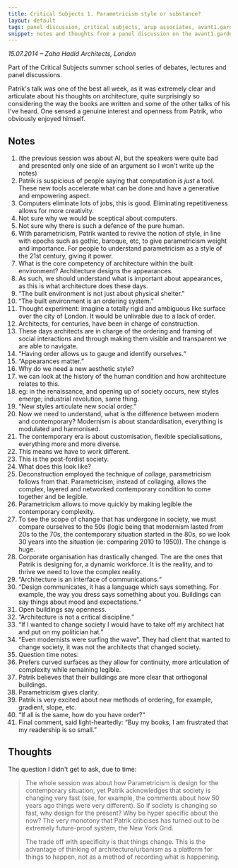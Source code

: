 ```yaml
---
title: Critical Subjects 1. Parametricism style or substance?
layout: default
tags: panel discussion, critical subjects, arup associates, avant1.garde
snippet: notes and thoughts from a panel discussion on the avant1.garde featuring Catherine Rossi, Kim Quazi, Joseph Young and Michael Daley
---
```


*15.07.2014 – Zaha Hadid Architects, London*

Part of the Critical Subjects summer school series of debates, lectures and
panel discussions.

Patrik's talk was one of the best all week, as it was extremely clear and
articulate about his thoughts on architecture, quite surprisingly so
considering the way the books are written and some of the other talks of his
I've heard. One sensed a genuine interest and openness from Patrik, who
obviously enjoyed himself. 

## Notes

1. (the previous session was about AI, but the speakers were quite bad and
   presented only one side of an argument so I won't write up the notes)
1. Patrik is suspicious of people saying that computation is _just_ a tool.
   These new tools accelerate what can be done and have a generative and
   empowering aspect.
1. Computers eliminate lots of jobs, this is good. Eliminating repetitiveness
   allows for more creativity.
1. Not sure why we would be sceptical about computers.
1. Not sure why there is such a defence of the pure human.
1. With parametricism, Patrik wanted to revive the notion of style, in line
   with epochs such as gothic, baroque, etc, to give parametricism weight and
   importance. For people to understand parametricism as a style of the 21st
   century, giving it power.
1. What is the core competency of architecture within the built environment?
   Architecture designs the appearances.
1. As such, we should understand what is important about appearances, as this
   is what architecture does these days.
1. “The built environment is not just about physical shelter.”
1. “The built environment is an ordering system.”
1. Thought experiment: imagine a totally rigid and ambiguous like surface over
   the city of London. It would be unlivable due to a lack of order.
1. Architects, for centuries, have been in charge of construction.
1. These days architects are in charge of the ordering and framing of social
   interactions and through making them visible and transparent we are able to
   navigate.
1. “Having order allows us to gauge and identify ourselves.“
1. “Appearances matter.”
1. Why do we need a new aesthetic style?
  1. we can look at the history of the human condition and how architecture
     relates to this.
  1. eg: in the renaissance, and opening up of society occurs, new styles
     emerge; industrial revolution, same thing.
  1. “New styles articulate new social order̦.”
  1. Now we need to understand, what is the difference between modern and
     contemporary? Modernism is about standardisation, everything is modulated
     and harmonised.
  1. The contemporary era is about customisation, flexible specialisations,
     everything more and more diverse.
  1. This means we have to work different.
  1. This is the post-fordist society.
  1. What does this look like?
1. Deconstruction employed the technique of collage, parametricism follows from
   that. Parametricism, instead of collaging, allows the complex, layered and
   networked contemporary condition to come together and be legible.
1. Parametricism allows to move quickly by making legible the contemporary
   complexity.
1. To see the scope of change that has undergone in society, we must compare
   ourselves to the 50s (logic being that modernism lasted from 20s to the 70s,
   the contemporary situation started in the 80s, so we look 30 years into the
   situation (ie: comparing 2010 to 1950)). The change is huge.
1. Corporate organisation has drastically changed. The are the ones that Patrik
   is designing for, a dynamic workforce. It is the reality, and to thrive we
   need to love the complex reality.
1. “Architecture is an interface of communications.“
1. “Design communicates, it has a language which says something. For example,
   the way you dress says something about you. Buildings can say things about
   mood and expectations.“
1. Open buildings say openness.
1. “Architecture is not a critical discipline.”
1. “If I wanted to change society I would have to take off my architect hat and
   put on my politician hat.”
1. “Even modernists were surfing the wave”. They had client that wanted to
   change society, it was not the architects that changed society.
1. Question time notes:
  1. Prefers curved surfaces as they allow for continuity, more articulation of
     complexity while remaining legible.
  1. Patrik believes that their buildings are more clear that orthogonal
     buildings.
  1. Parametricism gives clarity.
  1. Patrik is very excited about new methods of ordering, for example,
     gradient, slope, etc.
  1. “If all is the same, how do you have order?“
1. Final comment, said light-heartedly: “Buy my books, I am frustrated that my
   readership is so small.”




## Thoughts

The question I didn't get to ask, due to time:

> The whole session was about how Parametricism is design for the contemporary
situation, yet Patrik acknowledges that society is changing very fast (see, for
example, the comments about how 50 years ago things were very different). So if
society is changing so fast, why design for the present? Why be hyper specific
about the now? The very monotony that Patrik criticises has turned out to be
extremely future-proof system, the New York Grid.
> 
> The trade off with specificity is that things change. This is the advantage of
thinking of architecture/urbanism as a platform for things to happen, not as a
method of recording what is happening.


